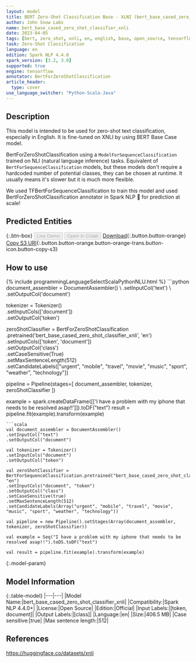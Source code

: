 ```yaml
---
layout: model
title: BERT Zero-Shot Classification Base - XLNI (bert_base_cased_zero_shot_classifier_xnli)
author: John Snow Labs
name: bert_base_cased_zero_shot_classifier_xnli
date: 2023-04-05
tags: [bert, zero_shot, xnli, en, english, base, open_source, tensorflow]
task: Zero-Shot Classification
language: en
edition: Spark NLP 4.4.0
spark_version: [3.2, 3.0]
supported: true
engine: tensorflow
annotator: BertForZeroShotClassification
article_header:
  type: cover
use_language_switcher: "Python-Scala-Java"
---
```


## Description

This model is intended to be used for zero-shot text classification, especially in English. It is fine-tuned on XNLI by using BERT Base Case model.

BertForZeroShotClassification using a `ModelForSequenceClassification` trained on NLI (natural language inference) tasks. Equivalent of `BertForSequenceClassification` models, but these models don't require a hardcoded number of potential classes, they can be chosen at runtime. It usually means it's slower but it is much more flexible.

We used TFBertForSequenceClassification to train this model and used BertForZeroShotClassification annotator in Spark NLP 🚀 for prediction at scale!

## Predicted Entities



{:.btn-box}
<button class="button button-orange" disabled>Live Demo</button>
<button class="button button-orange" disabled>Open in Colab</button>
[Download](https://s3.amazonaws.com/auxdata.johnsnowlabs.com/public/models/bert_base_cased_zero_shot_classifier_xnli_en_4.4.0_3.2_1680716081499.zip){:.button.button-orange}
[Copy S3 URI](s3://auxdata.johnsnowlabs.com/public/models/bert_base_cased_zero_shot_classifier_xnli_en_4.4.0_3.2_1680716081499.zip){:.button.button-orange.button-orange-trans.button-icon.button-copy-s3}

## How to use



<div class="tabs-box" markdown="1">
{% include programmingLanguageSelectScalaPythonNLU.html %}
```python
document_assembler = DocumentAssembler() \
.setInputCol('text') \
.setOutputCol('document')

tokenizer = Tokenizer() \
.setInputCols(['document']) \
.setOutputCol('token')

zeroShotClassifier = BertForZeroShotClassification \
.pretrained('bert_base_cased_zero_shot_classifier_xnli', 'en') \
.setInputCols(['token', 'document']) \
.setOutputCol('class') \
.setCaseSensitive(True) \
.setMaxSentenceLength(512) \
.setCandidateLabels(["urgent", "mobile", "travel", "movie", "music", "sport", "weather", "technology"])

pipeline = Pipeline(stages=[
document_assembler,
tokenizer,
zeroShotClassifier
])

example = spark.createDataFrame([['I have a problem with my iphone that needs to be resolved asap!!']]).toDF("text")
result = pipeline.fit(example).transform(example)
```
```scala
val document_assembler = DocumentAssembler()
.setInputCol("text")
.setOutputCol("document")

val tokenizer = Tokenizer()
.setInputCols("document")
.setOutputCol("token")

val zeroShotClassifier = BertForSequenceClassification.pretrained("bert_base_cased_zero_shot_classifier_xnli", "en")
.setInputCols("document", "token")
.setOutputCol("class")
.setCaseSensitive(true)
.setMaxSentenceLength(512)
.setCandidateLabels(Array("urgent", "mobile", "travel", "movie", "music", "sport", "weather", "technology"))

val pipeline = new Pipeline().setStages(Array(document_assembler, tokenizer, zeroShotClassifier))

val example = Seq("I have a problem with my iphone that needs to be resolved asap!!").toDS.toDF("text")

val result = pipeline.fit(example).transform(example)
```
</div>

{:.model-param}
## Model Information

{:.table-model}
|---|---|
|Model Name:|bert_base_cased_zero_shot_classifier_xnli|
|Compatibility:|Spark NLP 4.4.0+|
|License:|Open Source|
|Edition:|Official|
|Input Labels:|[token, document]|
|Output Labels:|[class]|
|Language:|en|
|Size:|406.5 MB|
|Case sensitive:|true|
|Max sentence length:|512|

## References

https://huggingface.co/datasets/xnli